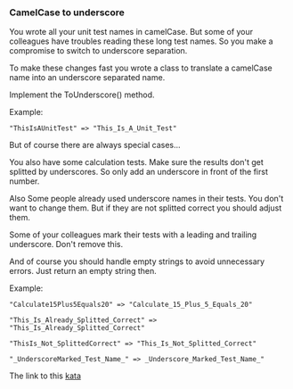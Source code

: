 ### CamelCase to underscore

You wrote all your unit test names in camelCase. But some of your colleagues have troubles reading these long test names. So you make a compromise to switch to underscore separation.

To make these changes fast you wrote a class to translate a camelCase name into an underscore separated name.

Implement the ToUnderscore() method.

Example:

`"ThisIsAUnitTest" => "This_Is_A_Unit_Test"`

But of course there are always special cases...

You also have some calculation tests. Make sure the results don't get splitted by underscores. So only add an underscore in front of the first number.

Also Some people already used underscore names in their tests. You don't want to change them. But if they are not splitted correct you should adjust them.

Some of your colleagues mark their tests with a leading and trailing underscore. Don't remove this.

And of course you should handle empty strings to avoid unnecessary errors. Just return an empty string then.

Example:

`"Calculate15Plus5Equals20" => "Calculate_15_Plus_5_Equals_20"`

`"This_Is_Already_Splitted_Correct" => "This_Is_Already_Splitted_Correct"`

`"ThisIs_Not_SplittedCorrect" => "This_Is_Not_Splitted_Correct"`

`"_UnderscoreMarked_Test_Name_" => _Underscore_Marked_Test_Name_"`

The link to this [kata](https://www.codewars.com/kata/camelcase-to-underscore/javascript)
